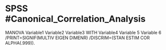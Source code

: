 # SPSS #Canonical_Correlation_Analysis 

MANOVA Variable1 Variable2 Variable3
    WITH  Variable4 Variable 5 Variable 6
/PRINT=SIGNIF(MULTIV EIGEN DIMENR)
/DISCRIM=(STAN ESTIM COR ALPHA(.999)).

